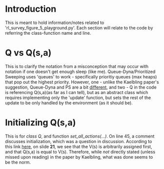 # Introduction
This is meant to hold information/notes related to 'rl_survey_figure_5_playground.py'. Each section will relate to the code by referring the class-function name and line.

# Q vs Q(s,a)
This is to clarify the notation from a misconception that may occur with notation if one doesn't get enough sleep (like me). Queue-Dyna/Prioritized Sweeping uses 'queues' to work - specifically prioritiy queues (max heaps) that pop out the highest priority. However, one - unlike the Kaelbling paper's suggestion, Queue-Dyna and PS are a bit [different](https://www.tu-chemnitz.de/informatik/KI/scripts/ws0910/ml09_9.pdf), and two - Q in the code is referencing Q(s,a)(as far as I can tell), but as an abstract class which requires implementing only the 'update' function, but sets the rest of the update to be only handled by the environment (as it should be).

# Initializing Q(s,a)
This is for *class Q*, and function *set_all_actions(...)*. On line 45, a comment discusses initialization, which was a question in discussion. According to this link [here](http://www.incompleteideas.net/609%20dropbox/slides%20(pdf%20and%20keynote)/drafts%20from%20last%20year/15-efficient-planning-with-backups.pdf), on slide **21**, we see that the V(s) is arbitrarily assigned first, and that Q(s,a) is equal to V(s). Therefore, while *not* directly stated (unless missed upon reading) in the paper by Kaelbling, what was done seems to be the norm.